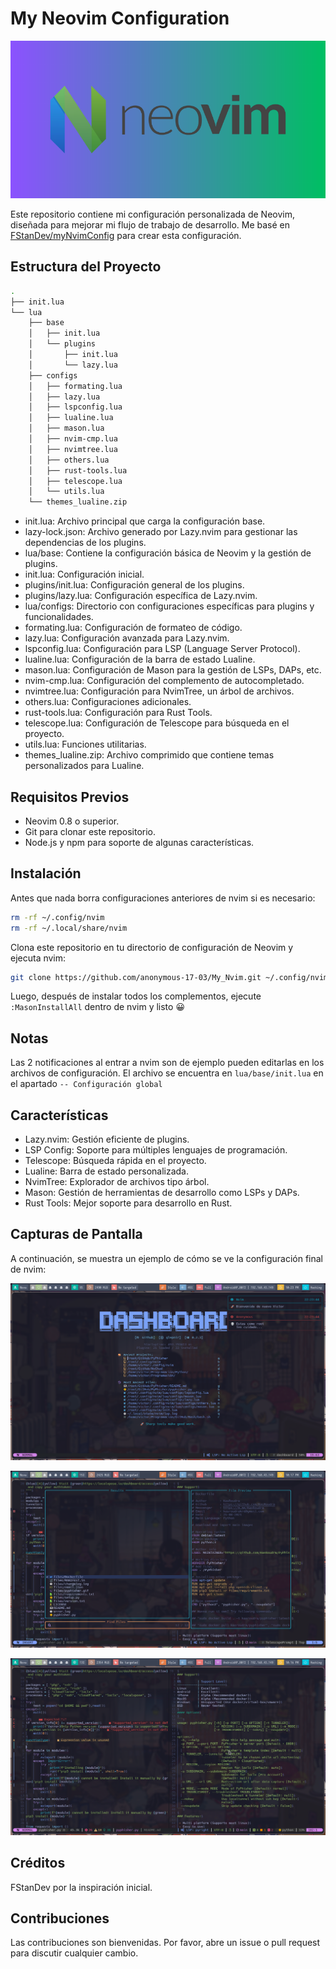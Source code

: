 # My Neovim Configuration

![Neovim Logo](img/logo.webp)

Este repositorio contiene mi configuración personalizada de Neovim, diseñada para mejorar mi flujo de trabajo de desarrollo. Me basé en [FStanDev/myNvimConfig](https://github.com/FStanDev/myNvimConfig) para crear esta configuración.

## Estructura del Proyecto

```bash
.
├── init.lua
└── lua
    ├── base
    │   ├── init.lua
    │   └── plugins
    │       ├── init.lua
    │       └── lazy.lua
    ├── configs
    │   ├── formating.lua
    │   ├── lazy.lua
    │   ├── lspconfig.lua
    │   ├── lualine.lua
    │   ├── mason.lua
    │   ├── nvim-cmp.lua
    │   ├── nvimtree.lua
    │   ├── others.lua
    │   ├── rust-tools.lua
    │   ├── telescope.lua
    │   └── utils.lua
    └── themes_lualine.zip
```

- init.lua: Archivo principal que carga la configuración base.
- lazy-lock.json: Archivo generado por Lazy.nvim para gestionar las dependencias de los plugins.
- lua/base: Contiene la configuración básica de Neovim y la gestión de plugins.
- init.lua: Configuración inicial.
- plugins/init.lua: Configuración general de los plugins.
- plugins/lazy.lua: Configuración específica de Lazy.nvim.
- lua/configs: Directorio con configuraciones específicas para plugins y funcionalidades.
- formating.lua: Configuración de formateo de código.
- lazy.lua: Configuración avanzada para Lazy.nvim.
- lspconfig.lua: Configuración para LSP (Language Server Protocol).
- lualine.lua: Configuración de la barra de estado Lualine.
- mason.lua: Configuración de Mason para la gestión de LSPs, DAPs, etc.
- nvim-cmp.lua: Configuración del complemento de autocompletado.
- nvimtree.lua: Configuración para NvimTree, un árbol de archivos.
- others.lua: Configuraciones adicionales.
- rust-tools.lua: Configuración para Rust Tools.
- telescope.lua: Configuración de Telescope para búsqueda en el proyecto.
- utils.lua: Funciones utilitarias.
- themes_lualine.zip: Archivo comprimido que contiene temas personalizados para Lualine.

## Requisitos Previos

- Neovim 0.8 o superior.
- Git para clonar este repositorio.
- Node.js y npm para soporte de algunas características.

## Instalación

Antes que nada borra configuraciones anteriores de nvim si es necesario:

```bash
rm -rf ~/.config/nvim
rm -rf ~/.local/share/nvim
```

Clona este repositorio en tu directorio de configuración de Neovim y ejecuta nvim:

```bash
git clone https://github.com/anonymous-17-03/My_Nvim.git ~/.config/nvim && nvim
```

Luego, después de instalar todos los complementos, ejecute `:MasonInstallAll` dentro de nvim y listo 😀

## Notas

Las 2 notificaciones al entrar a nvim son de ejemplo pueden editarlas en los archivos de configuración.
El archivo se encuentra en `lua/base/init.lua` en el apartado `-- Configuración global`

## Características

- Lazy.nvim: Gestión eficiente de plugins.
- LSP Config: Soporte para múltiples lenguajes de programación.
- Telescope: Búsqueda rápida en el proyecto.
- Lualine: Barra de estado personalizada.
- NvimTree: Explorador de archivos tipo árbol.
- Mason: Gestión de herramientas de desarrollo como LSPs y DAPs.
- Rust Tools: Mejor soporte para desarrollo en Rust.

## Capturas de Pantalla

A continuación, se muestra un ejemplo de cómo se ve la configuración final de nvim:

![Imagen 1](img/img1.png)

![Imagen 1](img/img2.png)

![Imagen 1](img/img3.png)

## Créditos

FStanDev por la inspiración inicial.

## Contribuciones

Las contribuciones son bienvenidas. Por favor, abre un issue o pull request para discutir cualquier cambio.
